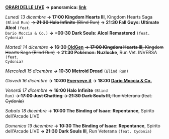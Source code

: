 <b><u>ORARI DELLE LIVE</u></b>
<b>→ panoramica: <a href="https://trello.com/b/iKwdSGf3/sabaku">link</a></b>

<i>Lunedì 13 dicembre</i>
<b>→ 17:00 Kingdom Hearts III</b>, Kingdom Hearts Saga <code>(Blind Run)</code>
<s><b>→ 21:30 Halo Infinite</b> (Blind Run)</s>
<b>→ 21:30 Fall Guys: Ultimate Alcol</b> <code>(feat. Dario Moccia & Co.)</code>
<b>→ +00:30 Dark Souls: Alcol Remastered</b> <code>(feat. Cydonia)</code>

<i>Martedì 14 dicembre</i>
<b>→ 16:30 <a href="https://www.twitch.tv/oldgenproject">OldGen</a></b>
<s><b>→ 17:00 Kingdom Hearts III</b>, Kingdom Hearts Saga (Blind Run)</s>
<b>→ 21:30 Pokémon: Nuzlocke</b>, Run Vet. INVERSA <code>(feat. Cydonia)</code>

<i>Mercoledì 15 dicembre</i>
<b>→ 10:30 Metroid Dread</b> <code>(Blind Run)</code>

<i>Giovedì 16 dicembre</i>
<b>→ 10:00 <a href="https://www.twitch.tv/everyeyeit">Everyeye.it</a></b>
<b>→ 18:00 <a href="https://www.twitch.tv/dariomocciatwitch">Dario Moccia & Co.</a></b>

<i>Venerdì 17 dicembre</i>
<b>→ 16:00 Halo Infinite</b> <code>(Blind Run)</code>
<s><b>→ 17:00 Just Chatting</b></s>
<s><b>→ 21:30 Dark Souls III</b>, Run Veterana (feat. Cydonia)</s>

<i>Sabato 18 dicembre</i>
<b>→ 10:00 The Binding of Isaac: Repentance</b>, Spirito dell'Arcade LIVE

<i>Domenica 19 dicembre</i>
<b>→ 10:30 The Binding of Isaac: Repentance</b>, Spirito dell'Arcade LIVE
<b>→ 21:30 Dark Souls III</b>, Run Veterana <code>(feat. Cydonia)</code>

